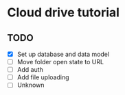 # Cloud drive tutorial

## TODO

- [x] Set up database and data model
- [ ] Move folder open state to URL
- [ ] Add auth
- [ ] Add file uploading
- [ ] Unknown
